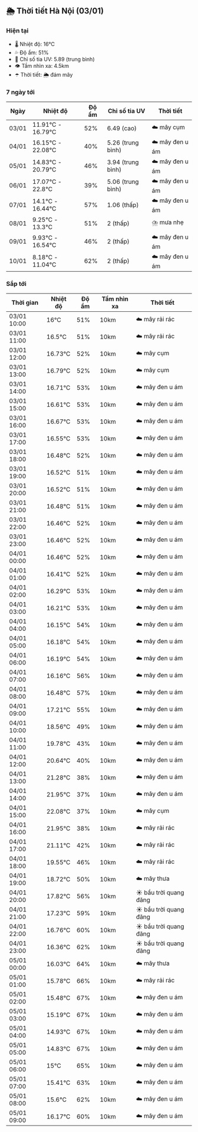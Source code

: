 ## 🌦️ Thời tiết Hà Nội (03/01)

### Hiện tại

- 🌡️ Nhiệt độ: 16℃
- 💦 Độ ẩm: 51%
- 🌟 Chỉ số tia UV: 5.89 (trung bình)
- 👁️ Tầm nhìn xa: 4.5km
- ☂️ Thời tiết: 🌦️ đám mây

### 7 ngày tới

| Ngày | Nhiệt độ | Độ ẩm | Chỉ số tia UV | Thời tiết |
| --- | --- | --- | --- | --- |
| 03/01 | 11.91℃ - 16.79℃ | 52% | 6.49 (cao) | ☁️ mây cụm |
| 04/01 | 16.15℃ - 22.08℃ | 40% | 5.26 (trung bình) | ☁️ mây đen u ám |
| 05/01 | 14.83℃ - 20.79℃ | 46% | 3.94 (trung bình) | ☁️ mây đen u ám |
| 06/01 | 17.07℃ - 22.8℃ | 39% | 5.06 (trung bình) | ☁️ mây đen u ám |
| 07/01 | 14.1℃ - 16.44℃ | 57% | 1.06 (thấp) | ☁️ mây đen u ám |
| 08/01 | 9.25℃ - 13.3℃ | 51% | 2 (thấp) | ⛈️ mưa nhẹ |
| 09/01 | 9.93℃ - 16.54℃ | 46% | 2 (thấp) | ☁️ mây đen u ám |
| 10/01 | 8.18℃ - 11.04℃ | 62% | 2 (thấp) | ☁️ mây đen u ám |

### Sắp tới

| Thời gian | Nhiệt độ | Độ ẩm | Tầm nhìn xa | Thời tiết |
| --- | --- | --- | --- | --- |
| 03/01 10:00 | 16℃ | 51% | 10km | ☁️ mây rải rác |
| 03/01 11:00 | 16.5℃ | 51% | 10km | ☁️ mây rải rác |
| 03/01 12:00 | 16.73℃ | 52% | 10km | ☁️ mây cụm |
| 03/01 13:00 | 16.79℃ | 52% | 10km | ☁️ mây cụm |
| 03/01 14:00 | 16.71℃ | 53% | 10km | ☁️ mây đen u ám |
| 03/01 15:00 | 16.61℃ | 53% | 10km | ☁️ mây đen u ám |
| 03/01 16:00 | 16.67℃ | 53% | 10km | ☁️ mây đen u ám |
| 03/01 17:00 | 16.55℃ | 53% | 10km | ☁️ mây đen u ám |
| 03/01 18:00 | 16.48℃ | 52% | 10km | ☁️ mây đen u ám |
| 03/01 19:00 | 16.52℃ | 51% | 10km | ☁️ mây đen u ám |
| 03/01 20:00 | 16.52℃ | 51% | 10km | ☁️ mây đen u ám |
| 03/01 21:00 | 16.48℃ | 51% | 10km | ☁️ mây đen u ám |
| 03/01 22:00 | 16.46℃ | 52% | 10km | ☁️ mây đen u ám |
| 03/01 23:00 | 16.46℃ | 52% | 10km | ☁️ mây đen u ám |
| 04/01 00:00 | 16.46℃ | 52% | 10km | ☁️ mây đen u ám |
| 04/01 01:00 | 16.41℃ | 52% | 10km | ☁️ mây đen u ám |
| 04/01 02:00 | 16.29℃ | 53% | 10km | ☁️ mây đen u ám |
| 04/01 03:00 | 16.21℃ | 53% | 10km | ☁️ mây đen u ám |
| 04/01 04:00 | 16.15℃ | 54% | 10km | ☁️ mây đen u ám |
| 04/01 05:00 | 16.18℃ | 54% | 10km | ☁️ mây đen u ám |
| 04/01 06:00 | 16.19℃ | 54% | 10km | ☁️ mây đen u ám |
| 04/01 07:00 | 16.16℃ | 56% | 10km | ☁️ mây đen u ám |
| 04/01 08:00 | 16.48℃ | 57% | 10km | ☁️ mây đen u ám |
| 04/01 09:00 | 17.21℃ | 55% | 10km | ☁️ mây đen u ám |
| 04/01 10:00 | 18.56℃ | 49% | 10km | ☁️ mây đen u ám |
| 04/01 11:00 | 19.78℃ | 43% | 10km | ☁️ mây đen u ám |
| 04/01 12:00 | 20.64℃ | 40% | 10km | ☁️ mây đen u ám |
| 04/01 13:00 | 21.28℃ | 38% | 10km | ☁️ mây đen u ám |
| 04/01 14:00 | 21.95℃ | 37% | 10km | ☁️ mây đen u ám |
| 04/01 15:00 | 22.08℃ | 37% | 10km | ☁️ mây cụm |
| 04/01 16:00 | 21.95℃ | 38% | 10km | ☁️ mây rải rác |
| 04/01 17:00 | 21.11℃ | 42% | 10km | ☁️ mây rải rác |
| 04/01 18:00 | 19.55℃ | 46% | 10km | ☁️ mây rải rác |
| 04/01 19:00 | 18.72℃ | 50% | 10km | ☁️ mây thưa |
| 04/01 20:00 | 17.82℃ | 56% | 10km | ☀️ bầu trời quang đãng |
| 04/01 21:00 | 17.23℃ | 59% | 10km | ☀️ bầu trời quang đãng |
| 04/01 22:00 | 16.76℃ | 60% | 10km | ☀️ bầu trời quang đãng |
| 04/01 23:00 | 16.36℃ | 62% | 10km | ☀️ bầu trời quang đãng |
| 05/01 00:00 | 16.03℃ | 64% | 10km | ☁️ mây thưa |
| 05/01 01:00 | 15.78℃ | 66% | 10km | ☁️ mây rải rác |
| 05/01 02:00 | 15.48℃ | 67% | 10km | ☁️ mây đen u ám |
| 05/01 03:00 | 15.19℃ | 67% | 10km | ☁️ mây đen u ám |
| 05/01 04:00 | 14.93℃ | 67% | 10km | ☁️ mây đen u ám |
| 05/01 05:00 | 14.83℃ | 67% | 10km | ☁️ mây đen u ám |
| 05/01 06:00 | 15℃ | 65% | 10km | ☁️ mây đen u ám |
| 05/01 07:00 | 15.41℃ | 63% | 10km | ☁️ mây đen u ám |
| 05/01 08:00 | 15.6℃ | 62% | 10km | ☁️ mây đen u ám |
| 05/01 09:00 | 16.17℃ | 60% | 10km | ☁️ mây đen u ám |
